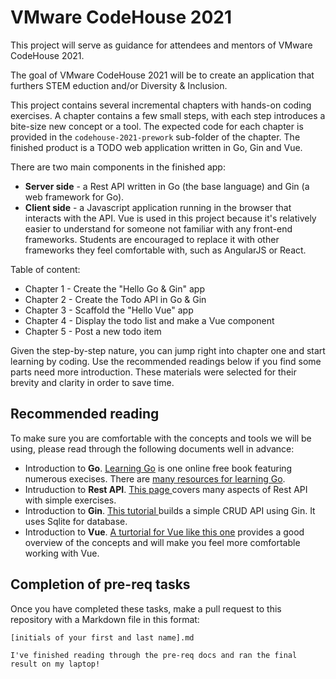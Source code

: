 # VMware CodeHouse 2021 

This project will serve as guidance for attendees and mentors of VMware CodeHouse 2021.

The goal of VMware CodeHouse 2021 will be to create an application that furthers STEM eduction and/or Diversity & Inclusion.

This project contains several incremental chapters with hands-on coding exercises. A chapter contains a few small steps, with each step introduces a bite-size new concept or a tool. The expected code for each chapter is provided in the `codehouse-2021-prework` sub-folder of the chapter. The finished product is a TODO web application written in Go, Gin and Vue. 

There are two main components in the finished app:

- **Server side** -  a Rest API written in Go (the base language) and Gin (a web framework for Go).
- **Client side** -  a Javascript application running in the browser that interacts with the API. Vue is used in this project because it's relatively easier to understand for someone not familiar with any front-end frameworks. Students are encouraged to replace it with other frameworks they feel comfortable with, such as AngularJS or React. 

Table of content:

- Chapter 1 - Create the "Hello Go & Gin" app
- Chapter 2 - Create the Todo API in Go & Gin
- Chapter 3 - Scaffold the "Hello Vue" app
- Chapter 4 - Display the todo list and make a Vue component
- Chapter 5 - Post a new todo item

Given the step-by-step nature, you can jump right into chapter one and start learning by coding. Use the recommended readings below if you find some parts need more introduction. These materials were selected for their brevity and clarity in order to save time.     

## Recommended reading

To make sure you are comfortable with the concepts and tools we will be using, please read through the following documents well in advance:

- Introduction to **Go**. [Learning Go](https://www.miek.nl/go/) is one online free book featuring numerous execises. There are [many resources for learning Go](https://github.com/dariubs/GoBooks).
- Intruduction to **Rest API**. [This page ](https://www.sitepoint.com/rest-api/)covers many aspects of Rest API with simple exercises.
- Introduction to **Gin**. [This tutorial ](https://blog.logrocket.com/how-to-build-a-rest-api-with-golang-using-gin-and-gorm/)builds a simple CRUD API using Gin. It uses Sqlite for database. 
- Introduction to **Vue**. [A turtorial for Vue like this one](https://www.taniarascia.com/getting-started-with-vue/) provides a good overview of the concepts and will make you feel more comfortable working with Vue.
  
## Completion of pre-req tasks

Once you have completed these tasks, make a pull request to this repository with a Markdown file in this format:

`[initials of your first and last name].md`
```
I've finished reading through the pre-req docs and ran the final result on my laptop!
```

